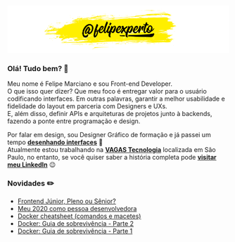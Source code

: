 ![felipexperto-logo](https://github.com/felipexperto/felipexperto/blob/master/github-felipexperto-logo.png?raw=true)

### Olá! Tudo bem? 👋

Meu nome é Felipe Marciano e sou Front-end Developer.  
O que isso quer dizer? Que meu foco é entregar valor para o usuário codificando interfaces. 
Em outras palavras, garantir a melhor usabilidade e fidelidade do layout em parceria com Designers e UXs.  
E, além disso, definir APIs e arquiteturas de projetos junto à backends, fazendo a ponte entre programação e design.

Por falar em design, sou Designer Gráfico de formação e já passei um tempo **[desenhando interfaces](https://www.behance.net/felipexperto/)** 👀  
Atualmente estou trabalhando na **[VAGAS Tecnologia](https://vagas.com.br)** localizada em São Paulo, no entanto, se você quiser saber a história completa pode **[visitar meu LinkedIn](https://www.linkedin.com/in/felipexperto/)** 😉

### Novidades ✏️
<!-- BLOG:START -->
- [Frontend Júnior, Pleno ou Sênior?](https://www.fx.dev.br/frontend-junior-pleno-senior/)
- [Meu 2020 como pessoa desenvolvedora](https://www.fx.dev.br/meu-2020-como-pessoa-desenvolvedora/)
- [Docker cheatsheet (comandos e macetes)](https://www.fx.dev.br/docker-cheatsheet/)
- [Docker: Guia de sobrevivência - Parte 2](https://www.fx.dev.br/docker-guia-de-sobrevivencia-parte-2/)
- [Docker: Guia de sobrevivência - Parte 1](https://www.fx.dev.br/docker-guia-de-sobrevivencia-parte-1/)
<!-- BLOG:END -->

<!--
**felipexperto/felipexperto** is a ✨ _special_ ✨ repository because its `README.md` (this file) appears on your GitHub profile.

Here are some ideas to get you started:

- 🔭 I’m currently working on ...
- 🌱 I’m currently learning ...
- 👯 I’m looking to collaborate on ...
- 🤔 I’m looking for help with ...
- 💬 Ask me about ...
- 📫 How to reach me: ...
- 😄 Pronouns: ...
- ⚡ Fun fact: ...
-->
